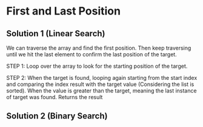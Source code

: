 # First and Last Position

## Solution 1 (Linear Search)

We can traverse the array and find the first position. Then keep traversing until we hit the last element to confirm the last position of the target.

STEP 1: Loop over the array to look for the starting position of the target.

STEP 2: When the target is found, looping again starting from the start index and comparing the index result with the target value (Considering the list is sorted). When the value is greater than the target, meaning the last instance of target was found. Returns the result

## Solution 2 (Binary Search)
